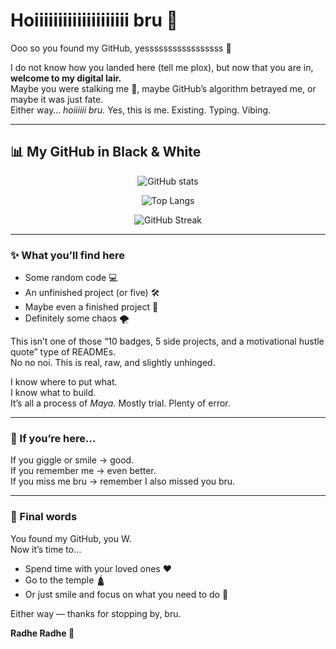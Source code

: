 # Hoiiiiiiiiiiiiiiiiiiii bru 👋  

Ooo so you found my GitHub, yesssssssssssssssss 🚀  

I do not know how you landed here (tell me plox), but now that you are in, **welcome to my digital lair.**  
Maybe you were stalking me 👀, maybe GitHub’s algorithm betrayed me, or maybe it was just fate.  
Either way… *hoiiiiii bru.* Yes, this is me. Existing. Typing. Vibing.  

---

## 📊 My GitHub in Black & White

<div align="center">

<!-- GitHub Stats -->
![GitHub stats](https://github-readme-stats.vercel.app/api?username=amanchourasia7&show_icons=true&theme=dark&hide_border=true&bg_color=000000&title_color=ffffff&text_color=ffffff&icon_color=ffffff)

<!-- Top Languages -->
![Top Langs](https://github-readme-stats.vercel.app/api/top-langs/?username=amanchourasia7&layout=compact&theme=dark&bg_color=000000&title_color=ffffff&text_color=ffffff&hide_border=true)

<!-- Streak Stats -->
![GitHub Streak](https://streak-stats.demolab.com?user=amanchourasia7&theme=dark&background=000000&border=000000&ring=ffffff&fire=ffffff&currStreakLabel=ffffff&sideNums=ffffff&currStreakNum=ffffff&sideLabels=ffffff&dates=ffffff)

</div>

---

### ✨ What you’ll find here
- Some random code 💻  
- An unfinished project (or five) 🛠️  
- Maybe even a finished project 👀  
- Definitely some chaos 🌪️  

This isn’t one of those “10 badges, 5 side projects, and a motivational hustle quote” type of READMEs.  
No no noi. This is real, raw, and slightly unhinged.  

I know where to put what.  
I know what to build.  
It’s all a process of *Maya.* Mostly trial. Plenty of error.  

---

### 💭 If you’re here…
If you giggle or smile → good.  
If you remember me → even better.  
If you miss me bru → remember I also missed you bru.  

---

### 🌸 Final words
You found my GitHub, you W.  
Now it’s time to…  
- Spend time with your loved ones ❤️  
- Go to the temple 🛕  
- Or just smile and focus on what you need to do 🌱  

Either way — thanks for stopping by, bru.  

**Radhe Radhe 🙏**
